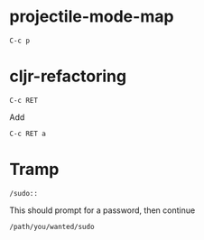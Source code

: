 # projectile-mode-map

    C-c p

# cljr-refactoring

    C-c RET

Add

    C-c RET a

# Tramp

    /sudo::

This should prompt for a password, then continue

    /path/you/wanted/sudo
